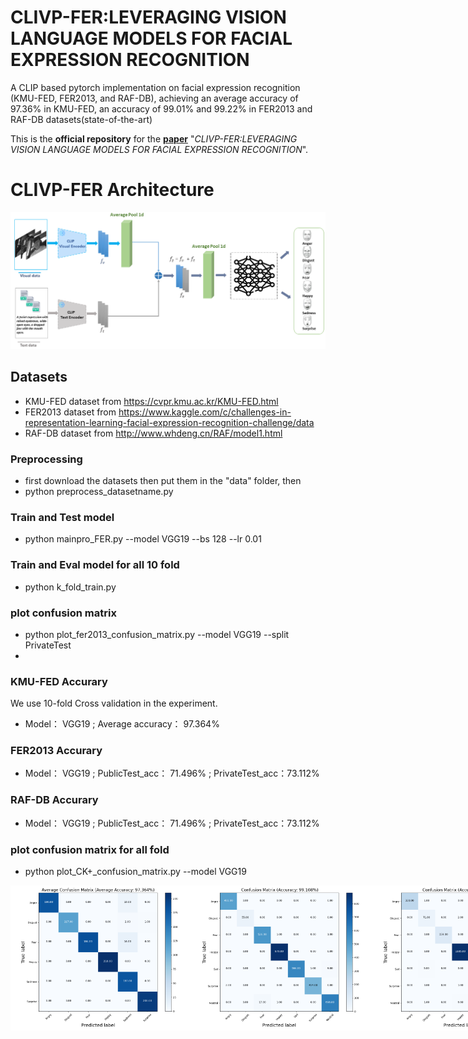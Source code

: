 # CLIVP-FER:LEVERAGING VISION LANGUAGE MODELS FOR FACIAL EXPRESSION RECOGNITION
A CLIP based pytorch implementation on facial expression recognition (KMU-FED, FER2013, and RAF-DB), achieving an average accuracy of 97.36%  in KMU-FED, an accuracy of 99.01% and 99.22% in FER2013  and RAF-DB datasets(state-of-the-art)

This is the **official repository** for the [**paper**](https://arxiv.org/abs/) "*CLIVP-FER:LEVERAGING VISION LANGUAGE MODELS FOR FACIAL EXPRESSION RECOGNITION*".

# CLIVP-FER Architecture
![figures/CLIParch12.png](figures/CLIParch12.png)

## Datasets ##
- KMU-FED dataset from https://cvpr.kmu.ac.kr/KMU-FED.html
- FER2013 dataset from https://www.kaggle.com/c/challenges-in-representation-learning-facial-expression-recognition-challenge/data
- RAF-DB  dataset from http://www.whdeng.cn/RAF/model1.html


### Preprocessing ###
- first download the datasets then put them in the "data" folder, then
- python preprocess_datasetname.py

### Train and Test model ###
- python mainpro_FER.py --model VGG19 --bs 128 --lr 0.01

### Train and Eval model for all 10 fold ###
- python k_fold_train.py

### plot confusion matrix ###
- python plot_fer2013_confusion_matrix.py --model VGG19 --split PrivateTest
- 
###  KMU-FED Accurary     ###
We use 10-fold Cross validation in the experiment.
- Model：    VGG19 ;       Average accuracy：  97.364%  <Br/>
###  FER2013 Accurary     ###
- Model：    VGG19 ;       PublicTest_acc：  71.496% ;     PrivateTest_acc：73.112%     <Br/>
###  RAF-DB Accurary     ###
- Model：    VGG19 ;       PublicTest_acc：  71.496% ;     PrivateTest_acc：73.112%     <Br/>

### plot confusion matrix for all fold ###
- python plot_CK+_confusion_matrix.py --model VGG19

<div style="display: flex; justify-content: flex-start;">
  <img width=290 src="figures/both.png"/>
  <img width=290 src="figures/FER20132mtrx.png"/>
  <img width=290 src="figures/RAFmtrx.png"/>
</div>


